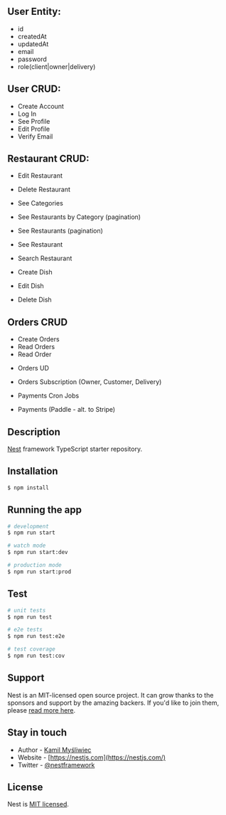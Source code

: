 ## User Entity:

- id
- createdAt
- updatedAt
- email
- password
- role(client|owner|delivery)

## User CRUD:

* Create Account
* Log In
* See Profile
* Edit Profile
* Verify Email

## Restaurant CRUD:

* Edit Restaurant 
* Delete Restaurant

* See Categories
* See Restaurants by Category (pagination)
* See Restaurants (pagination)
* See Restaurant
* Search Restaurant

* Create Dish
* Edit Dish
* Delete Dish

## Orders CRUD
* Create Orders 
* Read Orders
* Read Order
- Orders UD
- Orders Subscription (Owner, Customer, Delivery)

- Payments Cron Jobs
- Payments (Paddle - alt. to Stripe)

## Description

[Nest](https://github.com/nestjs/nest) framework TypeScript starter repository.

## Installation

```bash
$ npm install
```

## Running the app

```bash
# development
$ npm run start

# watch mode
$ npm run start:dev

# production mode
$ npm run start:prod
```

## Test

```bash
# unit tests
$ npm run test

# e2e tests
$ npm run test:e2e

# test coverage
$ npm run test:cov
```

## Support

Nest is an MIT-licensed open source project. It can grow thanks to the sponsors and support by the amazing backers. If you'd like to join them, please [read more here](https://docs.nestjs.com/support).

## Stay in touch

- Author - [Kamil Myśliwiec](https://kamilmysliwiec.com)
- Website - [https://nestjs.com](https://nestjs.com/)
- Twitter - [@nestframework](https://twitter.com/nestframework)

## License

Nest is [MIT licensed](LICENSE).
